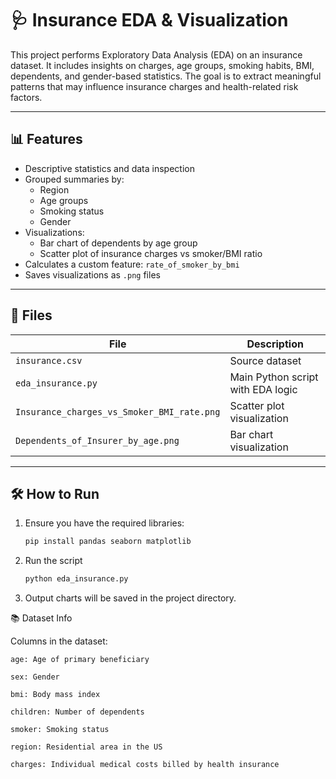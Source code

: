# 🩺 Insurance EDA & Visualization

This project performs Exploratory Data Analysis (EDA) on an insurance dataset. It includes insights on charges, age groups, smoking habits, BMI, dependents, and gender-based statistics. The goal is to extract meaningful patterns that may influence insurance charges and health-related risk factors.

---

## 📊 Features

- Descriptive statistics and data inspection
- Grouped summaries by:
  - Region
  - Age groups
  - Smoking status
  - Gender
- Visualizations:
  - Bar chart of dependents by age group
  - Scatter plot of insurance charges vs smoker/BMI ratio
- Calculates a custom feature: `rate_of_smoker_by_bmi`
- Saves visualizations as `.png` files

---

## 📁 Files

| File                          | Description                              |
|-------------------------------|------------------------------------------|
| `insurance.csv`               | Source dataset                           |
| `eda_insurance.py`            | Main Python script with EDA logic        |
| `Insurance_charges_vs_Smoker_BMI_rate.png` | Scatter plot visualization |
| `Dependents_of_Insurer_by_age.png`        | Bar chart visualization     |

---

## 🛠️ How to Run

1. Ensure you have the required libraries:
   ```bash
   pip install pandas seaborn matplotlib
   
2. Run the script
   ```bash
   python eda_insurance.py

3. Output charts will be saved in the project directory.


📚 Dataset Info

Columns in the dataset:

    age: Age of primary beneficiary

    sex: Gender

    bmi: Body mass index

    children: Number of dependents

    smoker: Smoking status

    region: Residential area in the US

    charges: Individual medical costs billed by health insurance